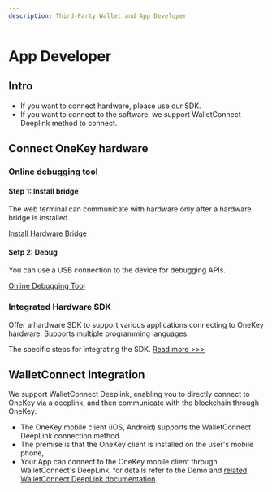 ```yaml
---
description: Third-Party Wallet and App Developer
---
```


# App Developer

## Intro

* If you want to connect hardware, please use our SDK.
* If you want to connect to the software, we support WalletConnect Deeplink method to connect.



## Connect OneKey hardware

### Online debugging tool

#### Step 1: Install bridge

The web terminal can communicate with hardware only after a hardware bridge is installed.

[Install Hardware Bridge](https://onekey.so/download?client=bridge)

#### Setp 2: Debug

You can use a USB connection to the device for debugging APIs.

[Online Debugging Tool](https://hardware-example.onekeytest.com/)



### Integrated Hardware SDK

Offer a hardware SDK to support various applications connecting to OneKey hardware. Supports multiple programming languages.

The specific steps for integrating the SDK. [Read more >>>](../connect-to-hardware/hardware-sdk/started.md)

## WalletConnect Integration

We support WalletConnect Deeplink, enabling you to directly connect to OneKey via a deeplink, and then communicate with the blockchain through OneKey.

* The OneKey mobile client (iOS, Android) supports the WalletConnect DeepLink connection method.
* The premise is that the OneKey client is installed on the user's mobile phone,
* Your App can connect to the OneKey mobile client through WalletConnect's DeepLink, for details refer to the Demo and [related WalletConnect DeepLink documentation](https://docs.walletconnect.com/web3wallet/mobileLinking).
